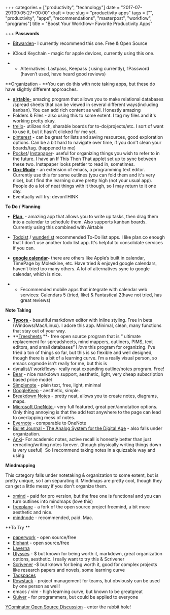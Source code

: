 +++
categories = ["productivity", "technology"]
date = "2017-07-29T09:05:27+00:00"
draft = true
slug = "productivity apps"
tags = ["", "productivity", "apps", "recommendations", "masterpost", "workflow", "programs"]
title = "Boost Your Workflow– Favorite Productivity Apps"

+++
**Passwords**

-  [Bitwarden](https://bitwarden.com)- I currently recommend this one. Free & Open Source

- iCloud Keychain - magic for apple devices, currently using this one.

- - Alternatives: Lastpass, Keepass ( using currently), 1Password (haven’t used, have heard good reviews)

**Organization - **You can do this with note taking apps, but these do have slightly different approaches. 

-  [**airtable**-](https://airtable.com) amazing program that allows you to make relational databases /spread sheets that can be viewed in several different ways(including kanban). You can add rich content as well. Honestly amazing 
- Folders & Files - also using this to some extent. I tag my files and it's working pretty okay. 
- [trello](https://trello.com/)- utilizes rich, sharable boards for to-do/projects/etc. I sort of want to use it, but it hasn't clicked for me yet. 
-  [pinterest](https://www.pinterest.com/) - can be great for lists and saving resources, good exploration options. Can be a bit hard to navigate over time, if you don't clean your boards/tag. (happened to me)
-   [Pocket](http://getpocket.com/)/ [Instapaper](http://instapaper.com/read/925426689)- useful for organizing things you wish to refer to in the future. I have an If This Then That applet set up to sync between these two. Instapaper looks prettier to read in, sometimes. 
- **[Org-Mode](http://orgmode.org)** - an extension of emacs, a programming text editor. Currently use this for some outlines (you can fold them and it's very nice), but I find the learning curve pretty high (not your usual app). People do a lot of neat things with it though, so I may return to it one day. 
- Eventually will try: devonTHINK

**To Do / Planning**

-  [**Plan** ](http://getplan.co) - amazing app that allows you to write up tasks, then drag them into a calendar to schedule them. Also supports kanban boards. Currently using this combined with Airtable 

- [Todoist](https://en.todoist.com/) / [wunderlist](https://www.wunderlist.com/) recommended To-Do list apps. I like plan.co enough that I don't use another todo list app. It's helpful to consolidate services if you can. 

- **[google calendar](http://calendar.google.com)-** there are others like Apple’s built in calendar, TimePage by Moleskine, etc. Have tried & enjoyed google calendars, haven’t tried too many others. A lot of alternatives sync to google calendar, which is nice. 

- - Fecommended mobile apps that integrate with calendar web services: Calendars 5 (tried, like) & Fantastical 2(have not tried, has great reviews)

**Note Taking**

- [**Typora** ](http://t.umblr.com/redirect?z=https%3A%2F%2Fwww.typora.io&t=NWVhOTU1NDI5Y2E5NDIwYmViMjdjNGUwYjliOGE1N2QxM2EwZjliZSxBWXBMdGpadA%3D%3D&b=t%3AgNrt7AayYkimRbElvYpsXg&p=https%3A%2F%2Fthoughtseek.tumblr.com%2Fpost%2F161638029252%2Fthoughtseeks-note-taking-organization-programs&m=1)- beautiful markdown editor with inline styling. Free in beta (Windows/Mac/Linux). I adore this app. Minimal, clean, many functions that stay out of your way. 
- **[Treesheets](http://strlen.com/treesheets/) **- free open source program that is “ ultimate replacement for spreadsheets, mind mappers, outliners, PIMS, text editors, and small databases” I *love* this program for organizing. I’ve tried a ton of things so far, but this is so flexible and well designed, though there is a bit of a learning curve. I’m a really visual person, so emacs orgmode isn’t really for me, but this is 
- [dynalist](https://dynalist.io/)// [workflowy](https://workflowy.com/ )- really neat expanding outline/notes program. Free! 
-  [Bear](https://itunes.apple.com/us/app/bear-beautiful-writing-app-for-notes-and-prose/id1016366447?mt=8&at=1000luo9) - nice markdown support, aesthetic, light, very cheap subscription based price model
- [Simplenote](https://simplenote.com/) - plain text, free, light, minimal
- [GoogleKeep](https://keep.google.com/) - aesthetic, simple.
- [Breakdown Notes](https://www.breakdown-notes.com) - pretty neat, allows you to create notes, diagrams, maps. 
- [Microsoft OneNote ](https://www.onenote.com/)- very full featured, great pen/annotation options. Only thing annoying is that the add text anywhere to the page can lead to overlapping mess of notes. 
- [Evernote](https://evernote.com/) - comparable to OneNote
- [Bullet Journal - The Analog System for the Digital Age](http://bulletjournal.com/) - also falls under organization. 
- [Anki](https://ankiweb.net)- For academic notes, active recall is honestly better than just rereading/writing notes forever. (though physically writing things down _is_ very useful)  So I recommend taking notes in a quizzable way and using 

**Mindmapping**

This category falls under notetaking & organization to some extent, but is pretty unique, so I am separating it. Mindmaps are pretty cool, though they can get a little messy if you don't organize them.

- [xmind](http://www.xmind.net) - paid for pro version, but the free one is functional and you can turn outlines into mindmaps (love this)
- [freeplane](http://www.freeplane.org/wiki/) - a fork of the open source project freemind, a bit more aesthetic and nice. 
- [mindnode](https://mindnode.com) - recommended, paid. Mac. 

**To Try **

- [paperwork](http://paperwork.rocks/) - open source/free
- [Elphant](http://elephant.mine.nu/) - open source/free
- [Laverna](https://laverna.cc/)
- [Ulysses](https://www.ulyssesapp.com/) - $ but known for being worth it, markdown, great organization options, aesthetic. I really want to try this & Scrivener
- [Scrivener](https://www.literatureandlatte.com/scrivener.php) -$ but known for being worth it, good for complex projects like research papers and novels, some learning curve
- [Tagspaces](http://tagspaces.org/)
- [Rowstack](http://rowstack.com/) - project management for teams, but obviously can be used by one person as well!
- emacs / vim - high learning curve, but known to be greatgreat
- [Quiver](http://happenapps.com/#quiver) - for programmers, but could be applied to everyone

[YCominator Open Source Discussion](https://news.ycombinator.com/item?id=9206002) - enter the rabbit hole!

